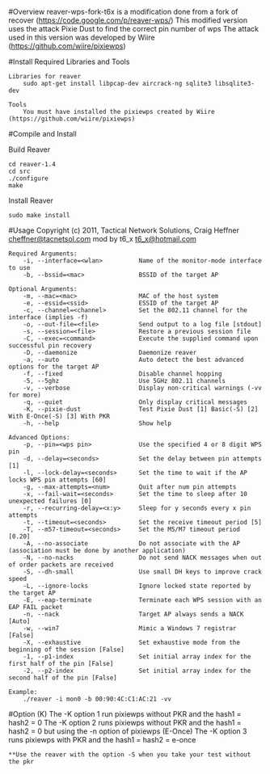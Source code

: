 
#Overview
	reaver-wps-fork-t6x is a modification done from a fork of recover (https://code.google.com/p/reaver-wps/)
	This modified version uses the attack Pixie Dust to find the correct pin number of wps
	The attack used in this version was developed by Wiire (https://github.com/wiire/pixiewps)

#Install Required Libraries and Tools

	Libraries for reaver
		sudo apt-get install libpcap-dev aircrack-ng sqlite3 libsqlite3-dev
    
	Tools
		You must have installed the pixiewps created by Wiire (https://github.com/wiire/pixiewps)


#Compile and Install

  Build Reaver

    cd reaver-1.4
    cd src
    ./configure
    make

  Install Reaver

    sudo make install
    
#Usage
	Copyright (c) 2011, Tactical Network Solutions, Craig Heffner <cheffner@tacnetsol.com>
	mod by t6_x <t6_x@hotmail.com>

	Required Arguments:
		-i, --interface=<wlan>          Name of the monitor-mode interface to use
		-b, --bssid=<mac>               BSSID of the target AP

	Optional Arguments:
		-m, --mac=<mac>                 MAC of the host system
		-e, --essid=<ssid>              ESSID of the target AP
		-c, --channel=<channel>         Set the 802.11 channel for the interface (implies -f)
		-o, --out-file=<file>           Send output to a log file [stdout]
		-s, --session=<file>            Restore a previous session file
		-C, --exec=<command>            Execute the supplied command upon successful pin recovery
		-D, --daemonize                 Daemonize reaver
		-a, --auto                      Auto detect the best advanced options for the target AP
		-f, --fixed                     Disable channel hopping
		-5, --5ghz                      Use 5GHz 802.11 channels
		-v, --verbose                   Display non-critical warnings (-vv for more)
		-q, --quiet                     Only display critical messages
		-K, --pixie-dust                Test Pixie Dust [1] Basic(-S) [2] With E-Once(-S) [3] With PKR
		-h, --help                      Show help

	Advanced Options:
		-p, --pin=<wps pin>             Use the specified 4 or 8 digit WPS pin
		-d, --delay=<seconds>           Set the delay between pin attempts [1]
		-l, --lock-delay=<seconds>      Set the time to wait if the AP locks WPS pin attempts [60]
		-g, --max-attempts=<num>        Quit after num pin attempts
		-x, --fail-wait=<seconds>       Set the time to sleep after 10 unexpected failures [0]
		-r, --recurring-delay=<x:y>     Sleep for y seconds every x pin attempts
		-t, --timeout=<seconds>         Set the receive timeout period [5]
		-T, --m57-timeout=<seconds>     Set the M5/M7 timeout period [0.20]
		-A, --no-associate              Do not associate with the AP (association must be done by another application)
		-N, --no-nacks                  Do not send NACK messages when out of order packets are received
		-S, --dh-small                  Use small DH keys to improve crack speed
		-L, --ignore-locks              Ignore locked state reported by the target AP
		-E, --eap-terminate             Terminate each WPS session with an EAP FAIL packet
		-n, --nack                      Target AP always sends a NACK [Auto]
		-w, --win7                      Mimic a Windows 7 registrar [False]
		-X, --exhaustive                Set exhaustive mode from the beginning of the session [False]
		-1, --p1-index                  Set initial array index for the first half of the pin [False]
		-2, --p2-index                  Set initial array index for the second half of the pin [False]

	Example:
		./reaver -i mon0 -b 00:90:4C:C1:AC:21 -vv
        
        

#Option (K)
	The -K option 1 run pixiewps without PKR and the hash1 = hash2 = 0
	The -K option 2 runs pixiewps without PKR and the hash1 = hash2 = 0 but using the -n option of pixiewps (E-Once)
	The -K option 3 runs pixiewps with PKR and the hash1 = hash2 = e-once

	**Use the reaver with the option -S when you take your test without the pkr
